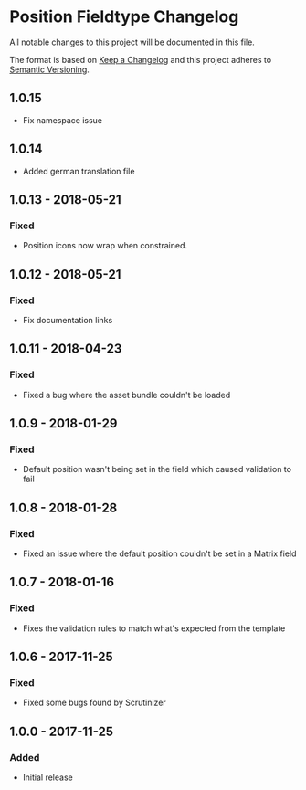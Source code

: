 # Position Fieldtype Changelog

All notable changes to this project will be documented in this file.

The format is based on [Keep a Changelog](http://keepachangelog.com/) and this project adheres to [Semantic Versioning](http://semver.org/).

## 1.0.15
- Fix namespace issue

## 1.0.14
- Added german translation file

## 1.0.13 - 2018-05-21
### Fixed
- Position icons now wrap when constrained.

## 1.0.12 - 2018-05-21
### Fixed
- Fix documentation links

## 1.0.11 - 2018-04-23
### Fixed
- Fixed a bug where the asset bundle couldn't be loaded

## 1.0.9 - 2018-01-29
### Fixed
- Default position wasn't being set in the field which caused validation to fail

## 1.0.8 - 2018-01-28
### Fixed
- Fixed an issue where the default position couldn't be set in a Matrix field

## 1.0.7 - 2018-01-16
### Fixed
- Fixes the validation rules to match what's expected from the template

## 1.0.6 - 2017-11-25
### Fixed
- Fixed some bugs found by Scrutinizer

## 1.0.0 - 2017-11-25
### Added
- Initial release
